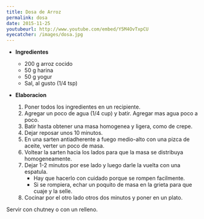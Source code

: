 ```yaml
---
title: Dosa de Arroz
permalink: dosa
date: 2015-11-25
youtubeurl: http://www.youtube.com/embed/Y5M4OvTxpCU
eyecatcher: /images/dosa.jpg
---
```


* **Ingredientes**
  * 200 g arroz cocido 
  * 50 g harina
  * 50 g yogur
  * Sal, al gusto (1/4 tsp)

* **Elaboracion**
  1. Poner todos los ingredientes en un recipiente. 
  2. Agregar un poco de agua (1/4 cup) y batir. Agregar mas agua poco a poco.
  3. Batir hasta obtener una masa homogenea y ligera, como de crepe. 
  4. Dejar reposar unos 10 minutos. 
  5. En una sarten antiadherente a fuego medio-alto con una pizca de aceite, verter un poco de masa. 
  6. Voltear la sarten hacia los lados para que la masa se distribuya homogeneamente.
  7. Dejar 1-2 minutos por ese lado y luego darle la vuelta con una espatula.
     - Hay que hacerlo con cuidado porque se rompen facilmente.
     - Si se rompiera, echar un poquito de masa en la grieta para que cuaje y la selle.
  8. Cocinar por el otro lado otros dos minutos y poner en un plato. 

Servir con chutney o con un relleno.
